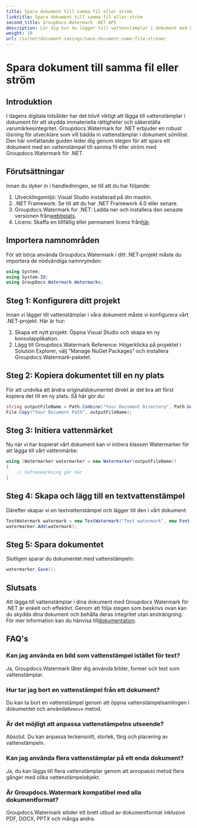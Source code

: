 ```yaml
---
title: Spara dokument till samma fil eller ström
linktitle: Spara dokument till samma fil eller ström
second_title: GroupDocs.Watermark .NET API
description: Lär dig hur du lägger till vattenstämplar i dokument med Groupdocs.Watermark for .NET. Den här guiden ger instruktioner för att säkerställa dokumentskydd och integritet.
weight: 10
url: /sv/net/document-savings/save-document-same-file-stream/
---
```


# Spara dokument till samma fil eller ström

## Introduktion
I dagens digitala tidsålder har det blivit viktigt att lägga till vattenstämplar i dokument för att skydda immateriella rättigheter och säkerställa varumärkesintegritet. Groupdocs.Watermark for .NET erbjuder en robust lösning för utvecklare som vill bädda in vattenstämplar i dokument sömlöst. Den här omfattande guiden leder dig genom stegen för att spara ett dokument med en vattenstämpel till samma fil eller ström med Groupdocs.Watermark för .NET.
## Förutsättningar
Innan du dyker in i handledningen, se till att du har följande:
1. Utvecklingsmiljö: Visual Studio installerad på din maskin.
2. .NET Framework: Se till att du har .NET Framework 4.0 eller senare.
3.  Groupdocs.Watermark for .NET: Ladda ner och installera den senaste versionen från[webbplats](https://releases.groupdocs.com/Watermark/net/).
4.  Licens: Skaffa en tillfällig eller permanent licens från[här](https://purchase.groupdocs.com/temporary-license/).
## Importera namnområden
För att börja använda Groupdocs.Watermark i ditt .NET-projekt måste du importera de nödvändiga namnrymden:
```csharp
using System;
using System.IO;
using GroupDocs.Watermark.Watermarks;
```
## Steg 1: Konfigurera ditt projekt
Innan vi lägger till vattenstämplar i våra dokument måste vi konfigurera vårt .NET-projekt. Här är hur:
1. Skapa ett nytt projekt: Öppna Visual Studio och skapa en ny konsolapplikation.
2. Lägg till Groupdocs.Watermark Reference: Högerklicka på projektet i Solution Explorer, välj "Manage NuGet Packages" och installera Groupdocs.Watermark-paketet.
## Steg 2: Kopiera dokumentet till en ny plats
För att undvika att ändra originaldokumentet direkt är det bra att först kopiera det till en ny plats. Så här gör du:
```csharp
string outputFileName = Path.Combine("Your Document Directory", Path.GetFileName("Your Document Path"));
File.Copy("Your Document Path", outputFileName);
```
## Steg 3: Initiera vattenmärket
Nu när vi har kopierat vårt dokument kan vi initiera klassen Watermarker för att lägga till vårt vattenmärke:
```csharp
using (Watermarker watermarker = new Watermarker(outputFileName))
{
    // Vattenmärkning går här
}
```
## Steg 4: Skapa och lägg till en textvattenstämpel
Därefter skapar vi en textvattenstämpel och lägger till den i vårt dokument:
```csharp
TextWatermark watermark = new TextWatermark("Test watermark", new Font("Arial", 12));
watermarker.Add(watermark);
```
## Steg 5: Spara dokumentet
Slutligen sparar du dokumentet med vattenstämpeln:
```csharp
watermarker.Save();
```
## Slutsats
Att lägga till vattenstämplar i dina dokument med Groupdocs Watermark för .NET är enkelt och effektivt. Genom att följa stegen som beskrivs ovan kan du skydda dina dokument och behålla deras integritet utan ansträngning. För mer information kan du hänvisa till[dokumentation](https://tutorials.groupdocs.com/Watermark/net/).
## FAQ's
### Kan jag använda en bild som vattenstämpel istället för text?
Ja, Groupdocs.Watermark låter dig använda bilder, former och text som vattenstämplar.
### Hur tar jag bort en vattenstämpel från ett dokument?
 Du kan ta bort en vattenstämpel genom att öppna vattenstämpelsamlingen i dokumentet och använda`Remove` metod.
### Är det möjligt att anpassa vattenstämpelns utseende?
Absolut. Du kan anpassa teckensnitt, storlek, färg och placering av vattenstämpeln.
### Kan jag använda flera vattenstämplar på ett enda dokument?
 Ja, du kan lägga till flera vattenstämplar genom att anropa`Add` metod flera gånger med olika vattenstämpelobjekt.
### Är Groupdocs.Watermark kompatibel med alla dokumentformat?
Groupdocs.Watermark stöder ett brett utbud av dokumentformat inklusive PDF, DOCX, PPTX och många andra.